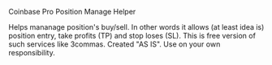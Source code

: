 Coinbase Pro Position Manage Helper

Helps mananage position's buy/sell. In other words it allows (at least idea is) position entry, take profits (TP) and stop loses (SL).
This is free version of such services like 3commas.
Created "AS IS".
Use on your own responsibility.
